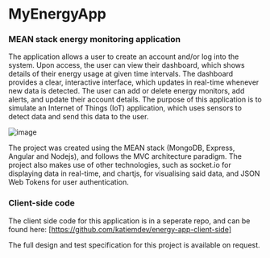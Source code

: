 # MyEnergyApp
### MEAN stack energy monitoring application

The application allows a user to create an account and/or log into the system. Upon access, the user can view their dashboard, which shows details of their energy usage at given time intervals. The dashboard provides a clear, interactive interface, which updates in real-time whenever new data is detected. The user can add or delete energy monitors, add alerts, and update their account details. 
The purpose of this application is to simulate an Internet of Things (IoT) application, which uses sensors to detect data and send this data to the user.

![image](https://user-images.githubusercontent.com/77126308/185637157-eee16187-e7c5-496d-91c7-9bb385cf293f.png)

The project was created using the MEAN stack (MongoDB, Express, Angular and Nodejs), and follows the MVC architecture paradigm. The project also makes use of other technologies, such as socket.io for displaying data in real-time, and chartjs, for visualising said data, and JSON Web Tokens for user authentication.

### Client-side code
The client side code for this application is in a seperate repo, and can be found here: [https://github.com/katiemdev/energy-app-client-side]

The full design and test specification for this project is available on request.
